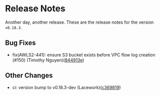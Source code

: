 # Release Notes
Another day, another release. These are the release notes for the version `v0.18.3`.

## Bug Fixes
* fix(AWLS2-441): ensure S3 bucket exists before VPC flow log creation (#150) (Timothy Nguyen)([844913e](https://github.com/lacework/terraform-aws-agentless-scanning/commit/844913ea2b301e3380a934a495a9b5d422542ea0))
## Other Changes
* ci: version bump to v0.18.3-dev (Lacework)([c369819](https://github.com/lacework/terraform-aws-agentless-scanning/commit/c3698194e370deddace7d882a511412a82f1d00b))
